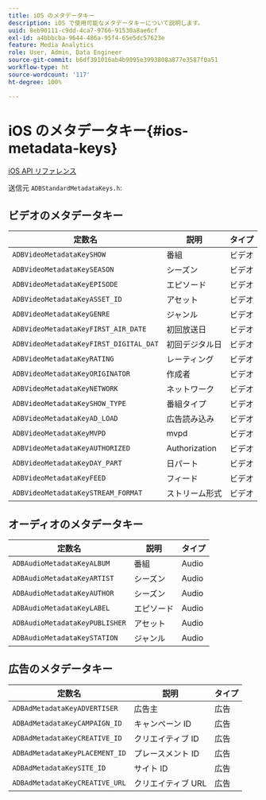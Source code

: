 ```yaml
---
title: iOS のメタデータキー
description: iOS で使用可能なメタデータキーについて説明します。
uuid: 8eb90111-c9dd-4ca7-9766-91530a8ae6cf
exl-id: a4bbbcba-9644-486a-95f4-65e5dc57623e
feature: Media Analytics
role: User, Admin, Data Engineer
source-git-commit: b6df391016ab4b9095e3993808a877e3587f0a51
workflow-type: ht
source-wordcount: '117'
ht-degree: 100%

---
```


# iOS のメタデータキー{#ios-metadata-keys}

[iOS API リファレンス](https://adobe-marketing-cloud.github.io/media-sdks/reference/ios/)

送信元 `ADBStandardMetadataKeys.h`:

## ビデオのメタデータキー

| 定数名 | 説明 | タイプ |
|---|---|---|
| `ADBVideoMetadataKeySHOW` | 番組 | ビデオ |
| `ADBVideoMetadataKeySEASON` | シーズン | ビデオ |
| `ADBVideoMetadataKeyEPISODE` | エピソード | ビデオ |
| `ADBVideoMetadataKeyASSET_ID` | アセット | ビデオ |
| `ADBVideoMetadataKeyGENRE` | ジャンル | ビデオ |
| `ADBVideoMetadataKeyFIRST_AIR_DATE` | 初回放送日 | ビデオ |
| `ADBVideoMetadataKeyFIRST_DIGITAL_DAT` | 初回デジタル日 | ビデオ |
| `ADBVideoMetadataKeyRATING` | レーティング | ビデオ |
| `ADBVideoMetadataKeyORIGINATOR` | 作成者 | ビデオ |
| `ADBVideoMetadataKeyNETWORK` | ネットワーク | ビデオ |
| `ADBVideoMetadataKeySHOW_TYPE` | 番組タイプ | ビデオ |
| `ADBVideoMetadataKeyAD_LOAD` | 広告読み込み | ビデオ |
| `ADBVideoMetadataKeyMVPD` | mvpd | ビデオ |
| `ADBVideoMetadataKeyAUTHORIZED` | Authorization | ビデオ |
| `ADBVideoMetadataKeyDAY_PART` | 日パート | ビデオ |
| `ADBVideoMetadataKeyFEED` | フィード | ビデオ |
| `ADBVideoMetadataKeySTREAM_FORMAT` | ストリーム形式 | ビデオ |

## オーディオのメタデータキー

| 定数名 | 説明 | タイプ |
|---|---|---|
| `ADBAudioMetadataKeyALBUM` | 番組 | Audio |
| `ADBAudioMetadataKeyARTIST` | シーズン | Audio |
| `ADBAudioMetadataKeyAUTHOR` | シーズン | Audio |
| `ADBAudioMetadataKeyLABEL` | エピソード | Audio |
| `ADBAudioMetadataKeyPUBLISHER` | アセット | Audio |
| `ADBAudioMetadataKeySTATION` | ジャンル | Audio |

## 広告のメタデータキー

| 定数名 | 説明 | タイプ |
|---|---|---|
| `ADBAdMetadataKeyADVERTISER` | 広告主 | 広告 |
| `ADBAdMetadataKeyCAMPAIGN_ID` | キャンペーン ID | 広告 |
| `ADBAdMetadataKeyCREATIVE_ID` | クリエイティブ ID | 広告 |
| `ADBAdMetadataKeyPLACEMENT_ID` | プレースメント ID | 広告 |
| `ADBAdMetadataKeySITE_ID` | サイト ID | 広告 |
| `ADBAdMetadataKeyCREATIVE_URL` | クリエイティブ URL | 広告 |
